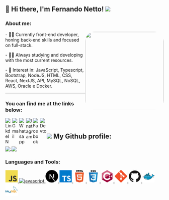 ## 👋 Hi there, I'm Fernando Netto! <img src="https://github.com/TheDudeThatCode/TheDudeThatCode/blob/master/Assets/Earth.gif" width="24px">
### About me:
<div style="display: inline_block"  >
<img align="right" width="250" height="250" style="border-radius:30px;" src="https://media1.giphy.com/media/du3J3cXyzhj75IOgvA/giphy.gif?cid=790b7611bb9080ff5e01e8c35382315798c1c88c30bf4d15&rid=giphy.gif&ct=g" />
<p> - 👨‍💻 Currently front-end developer, honing back-end skills and focused on full-stack. </p>
<p> - 👨‍🎓 Always studying and developing with the most current resources. </p>
<p> - 🎯 Interest in: JavaScript, Typescript, Bootstrap, NodeJS, HTML, CSS, React, NextJS, API, MySQL, NoSQL, AWS, Oracle e Docker. </p>
  
  ----
  
### You can find me at the links below:

<a target="_blank" href="https://www.linkedin.com/in/fesnetto/">
  <img align="left" alt="LinkdeIN" width="22px" src="https://cdn.jsdelivr.net/npm/simple-icons@v3/icons/linkedin.svg" />
</a>
<a target="_blank" href="mailto:fernando.esnetto@gmail.com">
  <img align="left" alt="Gmail" width="22px" src="https://cdn.jsdelivr.net/npm/simple-icons@v3/icons/gmail.svg" />
</a>
<a target="_blank" href="https://api.whatsapp.com/send?phone=351915218356">
  <img align="left" alt="Whatsapp" width="22px" src="https://cdn.jsdelivr.net/npm/simple-icons@v3/icons/whatsapp.svg" />
</a>
<a target="_blank" href="https://www.instagram.com/fesnetto1/">
  <img align="left" alt="Instagram" width="22px" src="https://cdn.jsdelivr.net/npm/simple-icons@v3/icons/instagram.svg" />
</a>
<a target="_blank" href="https://fb.com/fesnetto">
  <img align="left" alt="Facebook" width="22px" src="https://cdn.jsdelivr.net/npm/simple-icons@v3/icons/facebook.svg" />
</a>
<a target="_blank" href="https://dev.to/fesnetto/">
  <img align="left" alt="Devto" width="22px" src="https://cdn.jsdelivr.net/npm/simple-icons@v3/icons/dev-dot-to.svg" />
</a>
</br>

## <img src="https://media.giphy.com/media/VgCDAzcKvsR6OM0uWg/giphy.gif" width="50"> My Github profile:
<a href="https://github.com/fesnetto">
  <img align="center" height="150px" src="https://github-readme-stats.vercel.app/api?username=fesnetto&show_icons=true&theme=cobalt" style="max-width:100%;"/>
</a>
<a href="https://github.com/fesnetto">
  <img align="center" height="150px" src="https://github-readme-stats.vercel.app/api/top-langs/?username=fesnetto&layout=compact&show_icons=true&theme=cobalt" style="max-width:100%;"/>
</a>
<h3 align="left">Languages and Tools:</h3>
<p align="left"> 
    <a href="https://www.javascript.com/" target="_blank"> <img src="https://raw.githubusercontent.com/devicons/devicon/master/icons/javascript/javascript-original.svg" alt="javascript" width="40" height="40"/> </a>
    <a href="https://www.react.com/" target="_blank"> <img src="https://cdn.jsdelivr.net/gh/devicons/devicon/icons/react/react-original.svg" alt="javascript" width="40" height="40"/> </a>
    <a href="https://nextjs.org/" target="_blank"> <img src="https://raw.githubusercontent.com/devicons/devicon/master/icons/nextjs/nextjs-original.svg" alt="nextjs" width="40" height="40"/> </a>
  <a href="https://www.typescriptlang.org/" target="_blank"> <img src="https://raw.githubusercontent.com/devicons/devicon/master/icons/typescript/typescript-original.svg" alt="javascript" width="40" height="40"/> </a>
  <a href="https://www.w3.org/html/" target="_blank"> <img src="https://raw.githubusercontent.com/devicons/devicon/master/icons/html5/html5-original-wordmark.svg" alt="html5" width="40" height="40"/> </a> 
  <a href="https://www.w3schools.com/css/" target="_blank"> <img src="https://raw.githubusercontent.com/devicons/devicon/master/icons/css3/css3-original-wordmark.svg" alt="css3" width="40" height="40"/> </a> 
  <a href="https://www.w3schools.com/cpp/" target="_blank"> <img src="https://raw.githubusercontent.com/devicons/devicon/master/icons/cplusplus/cplusplus-original.svg" alt="cplusplus" width="40" height="40"/> </a>
    <a href="https://git-scm.com/" target="_blank"> <img src="https://raw.githubusercontent.com/devicons/devicon/master/icons/git/git-original.svg" alt="github" width="40" height="40"/> </a> 
  <a href="https://www.github.com/" target="_blank"> <img src="https://raw.githubusercontent.com/devicons/devicon/master/icons/github/github-original.svg" alt="github" width="40" height="40"/> </a>
  <a href="https://www.docker.com/" target="_blank"> <img src="https://raw.githubusercontent.com/devicons/devicon/master/icons/docker/docker-original.svg" alt="mysql" width="40" height="40"/> </a>
  <a href="https://www.mysql.com/" target="_blank"> <img src="https://raw.githubusercontent.com/devicons/devicon/master/icons/mysql/mysql-original-wordmark.svg" alt="mysql" width="40" height="40"/> </a>
</p>
<p align="center"> 

<!-- ## Total de visitas no meu perfil :detective: <br>
 <p align="center"> 
   <img alingn="center" src="https://profile-counter.glitch.me/fesnetto/count.svg" />
 </p>

</p> -->
